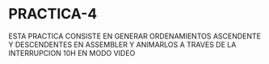 # PRACTICA-4
ESTA PRACTICA CONSISTE EN GENERAR ORDENAMIENTOS ASCENDENTE Y DESCENDENTES EN ASSEMBLER Y ANIMARLOS A TRAVES DE LA INTERRUPCION 10H EN MODO VIDEO
